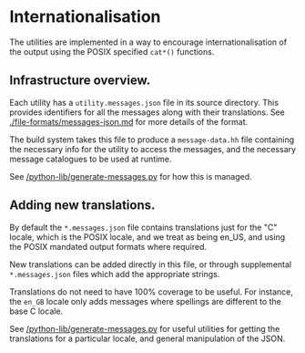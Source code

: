 # Internationalisation

The utilities are implemented in a way to encourage internationalisation of the output using the
POSIX specified `cat*()` functions.

## Infrastructure overview.

Each utility has a `utility.messages.json` file in its source directory.  This provides identifiers
for all the messages along with their translations.  See
[./file-formats/messages-json.md](./file-formats/messages-json.md) for more details of the format.

The build system takes this file to produce a `message-data.hh` file containing the necessary info
for the utility to access the messages, and the necessary message catalogues to be used at runtime.

See [/python-lib/generate-messages.py](../python-lib/generate-messages.py) for how this is managed.

## Adding new translations.

By default the `*.messages.json` file contains translations just for the "C" locale, which is the
POSIX locale, and we treat as being en_US, and using the POSIX mandated output formats where
required.

New translations can be added directly in this file, or through supplemental `*.messages.json`
files which add the appropriate strings.

Translations do not need to have 100% coverage to be useful.  For instance, the `en_GB` locale only
adds messages where spellings are different to the base C locale.

See [/python-lib/generate-messages.py](../python-lib/generate-messages.py) for useful utilities for
getting the translations for a particular locale, and general manipulation of the JSON.
